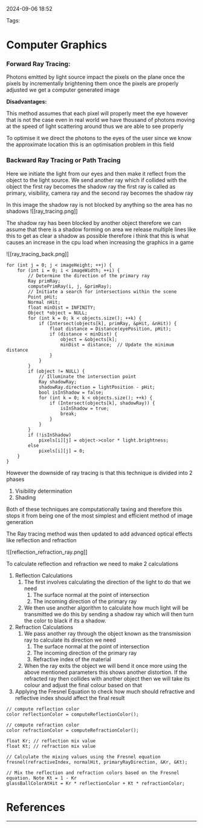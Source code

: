 
2024-09-06 18:52

Tags:

# Computer Graphics

### Forward Ray Tracing: 

Photons emitted by light source impact the pixels on the plane once the pixels by incrementally brightening them once the pixels are properly adjusted we get a computer generated image

**Disadvantages:**

This method assumes that each pixel will properly meet the eye however that is not the case even in real world we have thousand of photons moving at the speed of light scattering around thus we are able to see properly 

To optimise it we direct the photons to the eyes of the user since we know the approximate location this is an optimisation problem in this field

### Backward Ray Tracing or Path Tracing

Here we initiate the light from our eyes and then make it reflect from the object to the light source. 
We send another ray which if collided with the object the first ray becomes the shadow ray the first ray is called as primary, visibility, camera ray and the second ray becomes the shadow ray

In this image the shadow ray is not blocked by anything so the area has no shadows
![[ray_tracing.png]]

The shadow ray has been blocked by another object therefore we can assume that there is a shadow forming on area we release multiple lines like this to get as clear a shadow as possible therefore i think that this is what causes an increase in the cpu load when increasing the graphics in a game 

![[ray_tracing_back.png]]


```pseudocode
for (int j = 0; j < imageHeight; ++j) { 
    for (int i = 0; i < imageWidth; ++i) { 
        // Determine the direction of the primary ray
        Ray primRay; 
        computePrimRay(i, j, &primRay); 
        // Initiate a search for intersections within the scene
        Point pHit; 
        Normal nHit; 
        float minDist = INFINITY; 
        Object *object = NULL; 
        for (int k = 0; k < objects.size(); ++k) { 
            if (Intersect(objects[k], primRay, &pHit, &nHit)) { 
                float distance = Distance(eyePosition, pHit); 
                if (distance < minDist) { 
                    object = &objects[k]; 
                    minDist = distance;  // Update the minimum distance
                } 
            } 
        } 
        if (object != NULL) { 
            // Illuminate the intersection point
            Ray shadowRay; 
            shadowRay.direction = lightPosition - pHit; 
            bool isInShadow = false; 
            for (int k = 0; k < objects.size(); ++k) { 
                if (Intersect(objects[k], shadowRay)) { 
                    isInShadow = true; 
                    break; 
                } 
            } 
        } 
        if (!isInShadow) 
            pixels[i][j] = object->color * light.brightness; 
        else 
            pixels[i][j] = 0; 
    } 
}
```

However the downside of ray tracing is that this technique is divided into 2 phases 
1. Visibility determination
2. Shading

Both of these techniques are computationally taxing and therefore this stops it from being one of the most simplest and efficient method of image generation

The Ray tracing method was then updated to add advanced optical effects like reflection and refraction

![[reflection_refraction_ray.png]]

To calculate reflection and refraction we need to make 2 calculations
1. Reflection Calculations
	1. The first involves calculating the direction of the light to do that we need
		1. The surface normal at the point of intersection
		2. The incoming direction of the primary ray
	2. We then use another algorithm to calculate how much light will be transmitted we do this by sending a shadow ray which will then turn the color to black if its a shadow. 
2. Refraction Calculations
	1.  We pass another ray through the object known as the transmission ray  to calculate its direction we need 
		1. The surface normal at the point of intersection
		2. The incoming direction of the primary ray
		3. Refractive index of the material
	2. When the ray exits the object we will bend it once more using the above mentioned parameters this shows another distortion. If the refracted ray then collides with another object then we will take its colour and adjust the final colour based on that
3. Applying the Fresnel Equation to check how much should refractive and reflective index should affect the final result

```pseudocode
// compute reflection color
color reflectionColor = computeReflectionColor(); 

// compute refraction color
color refractionColor = computeRefractionColor(); 

float Kr; // reflection mix value
float Kt; // refraction mix value

// Calculate the mixing values using the Fresnel equation
fresnel(refractiveIndex, normalHit, primaryRayDirection, &Kr, &Kt);

// Mix the reflection and refraction colors based on the Fresnel equation. Note Kt = 1 - Kr
glassBallColorAtHit = Kr * reflectionColor + Kt * refractionColor;
```


# References
---


	